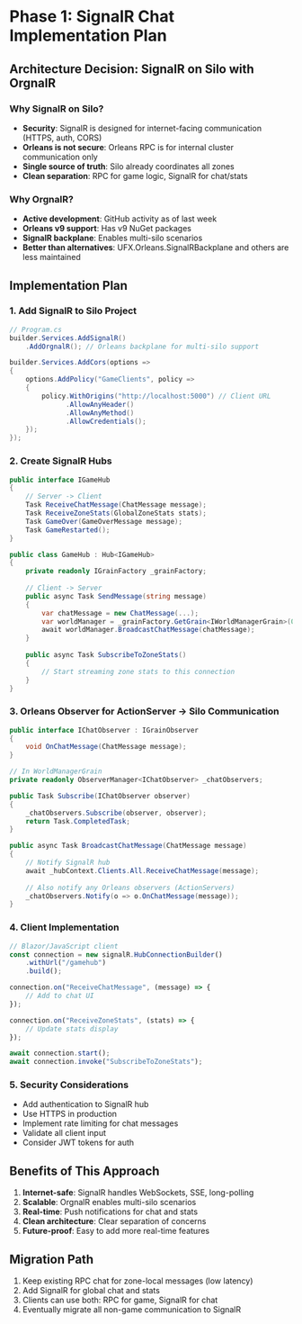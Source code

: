 # Phase 1: SignalR Chat Implementation Plan

## Architecture Decision: SignalR on Silo with OrgnalR

### Why SignalR on Silo?
- **Security**: SignalR is designed for internet-facing communication (HTTPS, auth, CORS)
- **Orleans is not secure**: Orleans RPC is for internal cluster communication only
- **Single source of truth**: Silo already coordinates all zones
- **Clean separation**: RPC for game logic, SignalR for chat/stats

### Why OrgnalR?
- **Active development**: GitHub activity as of last week
- **Orleans v9 support**: Has v9 NuGet packages
- **SignalR backplane**: Enables multi-silo scenarios
- **Better than alternatives**: UFX.Orleans.SignalRBackplane and others are less maintained

## Implementation Plan

### 1. Add SignalR to Silo Project
```csharp
// Program.cs
builder.Services.AddSignalR()
    .AddOrgnalR(); // Orleans backplane for multi-silo support

builder.Services.AddCors(options =>
{
    options.AddPolicy("GameClients", policy =>
    {
        policy.WithOrigins("http://localhost:5000") // Client URL
              .AllowAnyHeader()
              .AllowAnyMethod()
              .AllowCredentials();
    });
});
```

### 2. Create SignalR Hubs
```csharp
public interface IGameHub
{
    // Server -> Client
    Task ReceiveChatMessage(ChatMessage message);
    Task ReceiveZoneStats(GlobalZoneStats stats);
    Task GameOver(GameOverMessage message);
    Task GameRestarted();
}

public class GameHub : Hub<IGameHub>
{
    private readonly IGrainFactory _grainFactory;
    
    // Client -> Server
    public async Task SendMessage(string message)
    {
        var chatMessage = new ChatMessage(...);
        var worldManager = _grainFactory.GetGrain<IWorldManagerGrain>(0);
        await worldManager.BroadcastChatMessage(chatMessage);
    }
    
    public async Task SubscribeToZoneStats()
    {
        // Start streaming zone stats to this connection
    }
}
```

### 3. Orleans Observer for ActionServer -> Silo Communication
```csharp
public interface IChatObserver : IGrainObserver
{
    void OnChatMessage(ChatMessage message);
}

// In WorldManagerGrain
private readonly ObserverManager<IChatObserver> _chatObservers;

public Task Subscribe(IChatObserver observer)
{
    _chatObservers.Subscribe(observer, observer);
    return Task.CompletedTask;
}

public async Task BroadcastChatMessage(ChatMessage message)
{
    // Notify SignalR hub
    await _hubContext.Clients.All.ReceiveChatMessage(message);
    
    // Also notify any Orleans observers (ActionServers)
    _chatObservers.Notify(o => o.OnChatMessage(message));
}
```

### 4. Client Implementation
```javascript
// Blazor/JavaScript client
const connection = new signalR.HubConnectionBuilder()
    .withUrl("/gamehub")
    .build();

connection.on("ReceiveChatMessage", (message) => {
    // Add to chat UI
});

connection.on("ReceiveZoneStats", (stats) => {
    // Update stats display
});

await connection.start();
await connection.invoke("SubscribeToZoneStats");
```

### 5. Security Considerations
- Add authentication to SignalR hub
- Use HTTPS in production
- Implement rate limiting for chat messages
- Validate all client input
- Consider JWT tokens for auth

## Benefits of This Approach

1. **Internet-safe**: SignalR handles WebSockets, SSE, long-polling
2. **Scalable**: OrgnalR enables multi-silo scenarios
3. **Real-time**: Push notifications for chat and stats
4. **Clean architecture**: Clear separation of concerns
5. **Future-proof**: Easy to add more real-time features

## Migration Path

1. Keep existing RPC chat for zone-local messages (low latency)
2. Add SignalR for global chat and stats
3. Clients can use both: RPC for game, SignalR for chat
4. Eventually migrate all non-game communication to SignalR